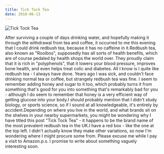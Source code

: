 ```yaml
---
title: Tick Tock Tea
date: 2018-06-13
---
```


![Tick Tock Tea](https://source.unsplash.com/2aFp6EWWs58/1600x900)

After surviving a couple of days drinking water, and hopefully making it through the withdrawal from tea and coffee, it occurred to me this evening that I could drink redbush tea, because it has no caffeine in it.Redbush tea, also known as "Rooibos", supposedly has all sorts of health benefits, which are of course pedaled by health shops the world over. They proudly claim that it is rich in "polyphenols", that it lowers your blood pressure, improves bone health, and even helps treat colic and diabetes. All I know is I quite like redbush tea - I always have done. Years ago I was sick, and couldn't face drinking normal tea or coffee, but strangely redbush tea was fine. I seem to remember adding honey and sugar to it too, which probably turns it from something that's good for you into something that's remarkably bad for you - although I do seem to remember that honey is a very efficient way of getting glucose into your body.I should probably mention that I didn't study biology, or sports science, so if I sound at all knowledgeable, it's entirely by accident.Depending on where you live in the world, and what brands sit on the shelves in your nearby supermarkets, you might be wondering why I have titled this post "Tick Tock Tea" - it happens to be the brand name of the most prevalent redbush tea in the UK.I have a red box - like the one at the top left. I didn't actually know they make other variations, so now I'm wondering where I might procure some from. Please excuse me while I pay a visit to Amazon.p.s. I promise to write about something vaguely interesting soon.